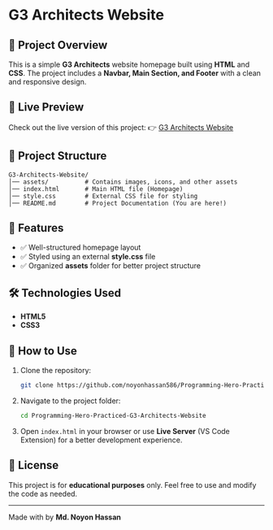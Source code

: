 # G3 Architects Website

## 📌 Project Overview
This is a simple **G3 Architects** website homepage built using **HTML** and **CSS**. The project includes a **Navbar, Main Section, and Footer** with a clean and responsive design.

## 🚀 Live Preview
Check out the live version of this project:
👉 [G3 Architects Website](https://noyonhassan586.github.io/Programming-Hero-Practiced-G3-Architects-Website/)

## 📁 Project Structure
```
G3-Architects-Website/
│── assets/          # Contains images, icons, and other assets
│── index.html       # Main HTML file (Homepage)
│── style.css        # External CSS file for styling
│── README.md        # Project Documentation (You are here!)
```

## 🎨 Features
- ✅ Well-structured homepage layout
- ✅ Styled using an external **style.css** file
- ✅ Organized **assets** folder for better project structure

## 🛠️ Technologies Used
- **HTML5**
- **CSS3**

## 📌 How to Use
1. Clone the repository:
   ```bash
   git clone https://github.com/noyonhassan586/Programming-Hero-Practiced-G3-Architects-Website.git
   ```
2. Navigate to the project folder:
   ```bash
   cd Programming-Hero-Practiced-G3-Architects-Website
   ```
3. Open `index.html` in your browser or use **Live Server** (VS Code Extension) for a better development experience.

## 📜 License
This project is for **educational purposes** only. Feel free to use and modify the code as needed.

---
Made with by **Md. Noyon Hassan**

